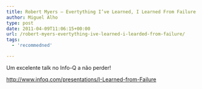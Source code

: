 ```yaml
---
title: Robert Myers – Evertything I’ve Learned, I Learned From Failure
author: Miguel Alho
type: post
date: 2011-04-09T11:06:15+00:00
url: /robert-myers-evertything-ive-learned-i-learded-from-failure/
tags:
  - 'recommedned'

---
```

Um excelente talk no Info-Q a não perder!

<http://www.infoq.com/presentations/I-Learned-from-Failure>